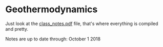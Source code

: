 # Geothermodynamics

Just look at the [class_notes.pdf](https://github.com/jen-reeve/Geothermodynamics/blob/master/class_notes.pdf) file, that's where everything is compiled and pretty.

Notes are up to date through: October 1 2018
